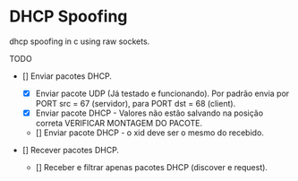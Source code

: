 # DHCP Spoofing
dhcp spoofing in c using raw sockets.

TODO
- [] Enviar pacotes DHCP.
    - [X] Enviar pacote UDP (Já testado e funcionando). Por padrão envia por PORT src = 67 (servidor), para PORT dst = 68 (client).
    - [X] Enviar pacote DHCP - Valores não estão salvando na posição correta VERIFICAR MONTAGEM DO PACOTE.
    - [] Enviar pacote DHCP - o xid deve ser o mesmo do recebido.

- [] Recever pacotes DHCP.
    - [] Receber e filtrar apenas pacotes DHCP (discover e request).
